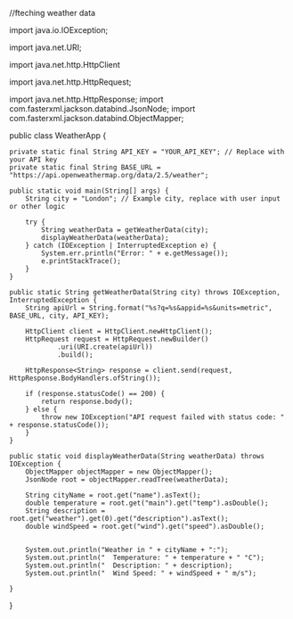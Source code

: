 //fteching weather data

import java.io.IOException;

import java.net.URI;

import java.net.http.HttpClient

import java.net.http.HttpRequest;

import java.net.http.HttpResponse;
import com.fasterxml.jackson.databind.JsonNode;
import com.fasterxml.jackson.databind.ObjectMapper;

public class WeatherApp {

    private static final String API_KEY = "YOUR_API_KEY"; // Replace with your API key
    private static final String BASE_URL = "https://api.openweathermap.org/data/2.5/weather";

    public static void main(String[] args) {
        String city = "London"; // Example city, replace with user input or other logic

        try {
            String weatherData = getWeatherData(city);
            displayWeatherData(weatherData);
        } catch (IOException | InterruptedException e) {
            System.err.println("Error: " + e.getMessage());
            e.printStackTrace();
        }
    }

    public static String getWeatherData(String city) throws IOException, InterruptedException {
        String apiUrl = String.format("%s?q=%s&appid=%s&units=metric", BASE_URL, city, API_KEY);

        HttpClient client = HttpClient.newHttpClient();
        HttpRequest request = HttpRequest.newBuilder()
                .uri(URI.create(apiUrl))
                .build();

        HttpResponse<String> response = client.send(request, HttpResponse.BodyHandlers.ofString());

        if (response.statusCode() == 200) {
            return response.body();
        } else {
            throw new IOException("API request failed with status code: " + response.statusCode());
        }
    }

    public static void displayWeatherData(String weatherData) throws IOException {
        ObjectMapper objectMapper = new ObjectMapper();
        JsonNode root = objectMapper.readTree(weatherData);

        String cityName = root.get("name").asText();
        double temperature = root.get("main").get("temp").asDouble();
        String description = root.get("weather").get(0).get("description").asText();
        double windSpeed = root.get("wind").get("speed").asDouble();


        System.out.println("Weather in " + cityName + ":");
        System.out.println("  Temperature: " + temperature + " °C");
        System.out.println("  Description: " + description);
        System.out.println("  Wind Speed: " + windSpeed + " m/s");

    }
}
